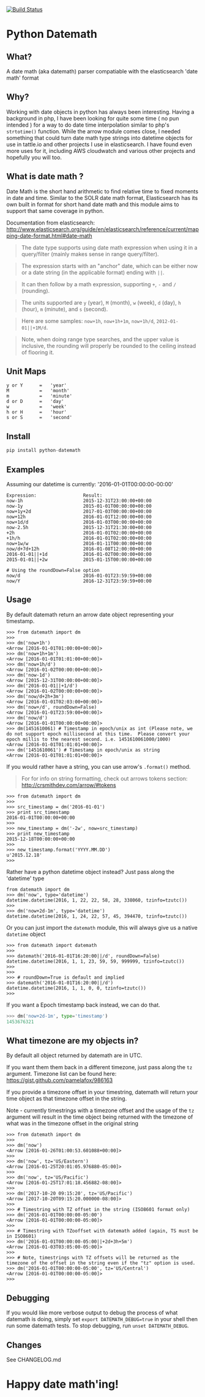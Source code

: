 [![Build Status](https://travis-ci.org/nickmaccarthy/python-datemath.svg?branch=master)](https://travis-ci.org/nickmaccarthy/python-datemath.svg?branch=master)

# Python Datemath

## What?
A date math (aka datemath) parser compatiable with the elasticsearch 'date math' format

## Why?
Working with date objects in python has always been interesting.  Having a background in php, I have been looking for quite some time ( no pun intended ) for a way to do date time interpolation similar to php's ```strtotime()``` function.  While the arrow module comes close, I needed something that could turn date math type strings into datetime objects for use in tattle.io and other projects I use in elasticsearch.  I have found even more uses for it, including AWS cloudwatch and various other projects and hopefully you will too.

## What is date math ?
Date Math is the short hand arithmetic to find relative time to fixed moments in date and time. Similar to the SOLR date math format, Elasticsearch has its own built in format for short hand date math and this module aims to support that same coverage in python.

Documentation from elasticsearch:
http://www.elasticsearch.org/guide/en/elasticsearch/reference/current/mapping-date-format.html#date-math

> The date type supports using date math expression when using it in a query/filter (mainly makes sense in range query/filter).

> The expression starts with an "anchor" date, which can be either now or a date string (in the applicable format) ending with `||`.

> It can then follow by a math expression, supporting `+`, `-` and `/` (rounding).

> The units supported are `y` (year), `M` (month), `w` (week), `d` (day), `h` (hour), `m` (minute), and `s` (second).

> Here are some samples: `now+1h`, `now+1h+1m`, `now+1h/d`, `2012-01-01||+1M/d`.

> Note, when doing range type searches, and the upper value is inclusive, the rounding will properly be rounded to the ceiling instead of flooring it.

## Unit Maps
```
y or Y      =   'year'
M           =   'month'
m           =   'minute'
d or D      =   'day'
w           =   'week'
h or H      =   'hour'
s or S      =   'second'
```

## Install
```python
pip install python-datemath
```
## Examples
Assuming our datetime is currently: '2016-01-01T00:00:00-00:00'
```
Expression:                 Result:
now-1h                      2015-12-31T23:00:00+00:00
now-1y                      2015-01-01T00:00:00+00:00
now+1y+2d                   2017-01-03T00:00:00+00:00
now+12h                     2016-01-01T12:00:00+00:00
now+1d/d                    2016-01-03T00:00:00+00:00
now-2.5h                    2015-12-31T21:30:00+00:00
+2h                         2016-01-01T02:00:00+00:00
+1h/h                       2016-01-01T02:00:00+00:00
now+1w/w                    2016-01-11T00:00:00+00:00
now/d+7d+12h                2016-01-08T12:00:00+00:00
2016-01-01||+1d             2016-01-02T00:00:00+00:00
2015-01-01||+2w             2015-01-15T00:00:00+00:00

# Using the roundDown=False option
now/d                       2016-01-01T23:59:59+00:00
now/Y                       2016-12-31T23:59:59+00:00
```

## Usage
By default datemath return an arrow date object representing your timestamp.  

```
>>> from datemath import dm
>>>
>>> dm('now+1h')
<Arrow [2016-01-01T01:00:00+00:00]>
>>> dm('now+1h+1m')
<Arrow [2016-01-01T01:01:00+00:00]>
>>> dm('now+1h/d')
<Arrow [2016-01-02T00:00:00+00:00]>
>>> dm('now-1d')
<Arrow [2015-12-31T00:00:00+00:00]>
>>> dm('2016-01-01||+1/d')
<Arrow [2016-01-02T00:00:00+00:00]>
>>> dm('now/d+2h+3m')
<Arrow [2016-01-01T02:03:00+00:00]>
>>> dm('now+/d', roundDown=False)
<Arrow [2016-01-01T23:59:00+00:00]>
>>> dm('now/d')
<Arrow [2016-01-01T00:00:00+00:00]>
>>> dm(1451610061) # Timestamp in epoch/unix as int (Please note, we do not support epoch millisecond at this time.  Please convert your epoch millis to the nearest second. i.e. 1451610061000/1000)
<Arrow [2016-01-01T01:01:01+00:00]>
>>> dm('1451610061') # Timestamp in epoch/unix as string
<Arrow [2016-01-01T01:01:01+00:00]>
```

If you would rather have a string, you can use arrow's ```.format()``` method.
> For for info on string formatting, check out arrows tokens section: http://crsmithdev.com/arrow/#tokens
```
>>> from datemath import dm
>>>
>>> src_timestamp = dm('2016-01-01')
>>> print src_timestamp
2016-01-01T00:00:00+00:00
>>>
>>> new_timestamp = dm('-2w', now=src_timestamp)
>>> print new_timestamp
2015-12-18T00:00:00+00:00
>>>
>>> new_timestamp.format('YYYY.MM.DD')
u'2015.12.18'
>>>
```

Rather have a python datetime object instead? Just pass along the 'datetime' type
```
from datemath import dm
>>> dm('now', type='datetime')
datetime.datetime(2016, 1, 22, 22, 58, 28, 338060, tzinfo=tzutc())
>>>
>>> dm('now+2d-1m', type='datetime')
datetime.datetime(2016, 1, 24, 22, 57, 45, 394470, tzinfo=tzutc())
```

Or you can just import the `datemath` module, this will always give us a native `datetime` object
```
>>> from datemath import datemath
>>>
>>> datemath('2016-01-01T16:20:00||/d', roundDown=False)
datetime.datetime(2016, 1, 1, 23, 59, 59, 999999, tzinfo=tzutc())
>>>
>>>
>>> # roundDown=True is default and implied
>>> datemath('2016-01-01T16:20:00||/d')
datetime.datetime(2016, 1, 1, 0, 0, tzinfo=tzutc())
>>>
```

If you want a Epoch timestamp back instead, we can do that.  
```python
>>> dm('now+2d-1m', type='timestamp')
1453676321
```

## What timezone are my objects in?
By default all object returned by datemath are in UTC.  

If you want them them back in a different timezone, just pass along the ```tz``` argument.  Timezone list can be found here: https://gist.github.com/pamelafox/986163

If you provide a timezone offset in your timestring, datemath will return your time object as that timezone offset in the string.

Note - currently timestrings with a timezone offset and the usage of the ```tz``` argument will result in the time object being returned with the timezone of what was in the timezone offset in the original string
```
>>> from datemath import dm 
>>>
>>> dm('now')
<Arrow [2016-01-26T01:00:53.601088+00:00]>
>>>
>>> dm('now', tz='US/Eastern')
<Arrow [2016-01-25T20:01:05.976880-05:00]>
>>>
>>> dm('now', tz='US/Pacific')
<Arrow [2016-01-25T17:01:18.456882-08:00]>
>>>
>>> dm('2017-10-20 09:15:20', tz='US/Pacific')
<Arrow [2017-10-20T09:15:20.000000-08:00]>
>>> 
>>> # Timestring with TZ offset in the string (ISO8601 format only)
>>> dm('2016-01-01T00:00:00-05:00')
<Arrow [2016-01-01T00:00:00-05:00]>
>>>
>>> # Timestring with TZooffset with datemath added (again, TS must be in ISO8601)
>>> dm('2016-01-01T00:00:00-05:00||+2d+3h+5m')
<Arrow [2016-01-03T03:05:00-05:00]>
>>>
>>> # Note, timestrings with TZ offsets will be returned as the timezone of the offset in the string even if the "tz" option is used. 
>>> dm('2016-01-01T00:00:00-05:00', tz='US/Central')
<Arrow [2016-01-01T00:00:00-05:00]>
>>>
```

## Debugging
If you would like more verbose output to debug the process of what datemath is doing, simply set `export DATEMATH_DEBUG=true` in your shell then run some datemath tests.  To stop debugging, run `unset DATEMATH_DEBUG`.

## Changes
See CHANGELOG.md

# Happy date math'ing!

